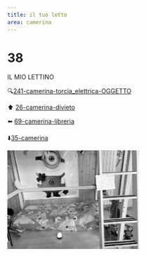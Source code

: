 ```yaml
---
title: il tuo letto
area: camerina
---
```

# 38
IL MIO LETTINO

🔍[241-camerina-torcia_elettrica-OGGETTO](241-camerina-torcia_elettrica-OGGETTO.md)

⬆️ [26-camerina-divieto](26-camerina-divieto.md)

⬅️ [69-camerina-libreria](69-camerina-libreria.md)

⬇️[35-camerina](35-camerina.md) 

![foto_152](../_assets/preview/foto_152.jpg)